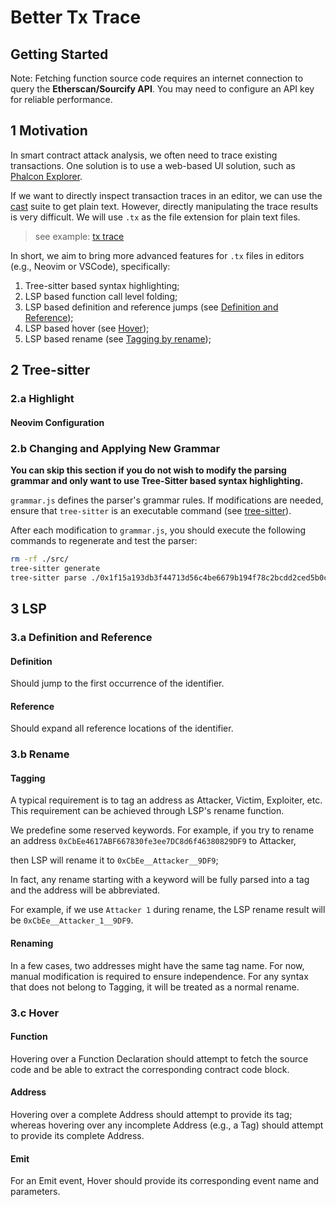 # Better Tx Trace

## Getting Started

Note: Fetching function source code requires an internet connection to query the **Etherscan/Sourcify API**. You may need to configure an API key for reliable performance.

## 1 Motivation

In smart contract attack analysis, we often need to trace existing transactions. One solution is to use a web-based UI solution, such as [Phalcon Explorer](https://blocksec.com/explorer).

If we want to directly inspect transaction traces in an editor, we can use the [cast](https://getfoundry.sh/cast/reference/cast-run/) suite to get plain text. However, directly manipulating the trace results is very difficult. We will use `.tx` as the file extension for plain text files.

> see example: [tx trace](./0x1f15a193db3f44713d56c4be6679b194f78c2bcdd2ced5b0c7495b7406f5e87a.tx)

In short, we aim to bring more advanced features for `.tx` files in editors (e.g., Neovim or VSCode), specifically:

1. Tree-sitter based syntax highlighting;
2. LSP based function call level folding;
3. LSP based definition and reference jumps (see [Definition and Reference](3a-definition-and-reference));
4. LSP based hover (see [Hover](#hover));
5. LSP based rename (see [Tagging by rename](#tagging));

## 2 Tree-sitter

### 2.a Highlight

#### Neovim Configuration

### 2.b Changing and Applying New Grammar

**You can skip this section if you do not wish to modify the parsing grammar and only want to use Tree-Sitter based syntax highlighting.**

`grammar.js` defines the parser's grammar rules. If modifications are needed, ensure that `tree-sitter` is an executable command (see [tree-sitter](https://tree-sitter.github.io/tree-sitter/)).

After each modification to `grammar.js`, you should execute the following commands to regenerate and test the parser:

```bash
rm -rf ./src/
tree-sitter generate
tree-sitter parse ./0x1f15a193db3f44713d56c4be6679b194f78c2bcdd2ced5b0c7495b7406f5e87a.tx
````

## 3 LSP

### 3.a Definition and Reference

#### Definition

Should jump to the first occurrence of the identifier.

#### Reference

Should expand all reference locations of the identifier.

### 3.b Rename

#### Tagging

A typical requirement is to tag an address as Attacker, Victim, Exploiter, etc. This requirement can be achieved through LSP's rename function.

We predefine some reserved keywords. For example, if you try to rename an address `0xCbEe4617ABF667830fe3ee7DC8d6f46380829DF9` to Attacker,

then LSP will rename it to `0xCbEe__Attacker__9DF9`;

In fact, any rename starting with a keyword will be fully parsed into a tag and the address will be abbreviated.

For example, if we use `Attacker 1` during rename, the LSP rename result will be `0xCbEe__Attacker_1__9DF9`.

#### Renaming

In a few cases, two addresses might have the same tag name. For now, manual modification is required to ensure independence. For any syntax that does not belong to Tagging, it will be treated as a normal rename.

### 3.c Hover

#### Function

Hovering over a Function Declaration should attempt to fetch the source code and be able to extract the corresponding contract code block.

#### Address

Hovering over a complete Address should attempt to provide its tag;
whereas hovering over any incomplete Address (e.g., a Tag) should attempt to provide its complete Address.

#### Emit

For an Emit event, Hover should provide its corresponding event name and parameters.
